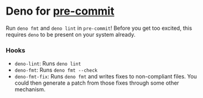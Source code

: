 # Deno for [pre-commit](https://pre-commit.com/)

Run `deno fmt` and `deno lint` in `pre-commit`! Before you get too excited, this requires `deno` to
be present on your system already.

### Hooks

- `deno-lint`: Runs `deno lint`
- `deno-fmt`: Runs `deno fmt --check`
- `deno-fmt-fix`: Runs `deno fmt` and writes fixes to non-compliant files. You could then generate
   a patch from those fixes through some other mechanism.
